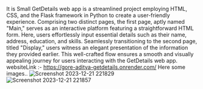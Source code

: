 It is  Small GetDetails web app is a streamlined project employing HTML, CSS, and the Flask framework in Python to create a user-friendly experience. Comprising two distinct pages, the first page, aptly named "Main," serves as an interactive platform featuring a straightforward HTML form. Here, users effortlessly input essential details such as their name, address, education, and skills. Seamlessly transitioning to the second page, titled "Display," users witness an elegant presentation of the information they provided earlier. This well-crafted flow ensures a smooth and visually appealing journey for users interacting with the GetDetails web app.
websiteLink :-  https://gore-aditya-getdetails.onrender.com/
Here some images..
![Screenshot 2023-12-21 221829](https://github.com/adityagore18/GetDetails/assets/110616275/809b4ed6-7244-4f37-948f-a8e73f134227)
![Screenshot 2023-12-21 221857](https://github.com/adityagore18/GetDetails/assets/110616275/b01b55a7-4f3c-42f1-b644-5ff4cf072a5d)
